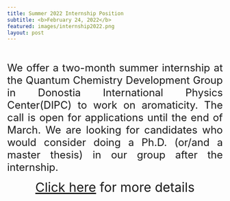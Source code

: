 ```yaml
---
title: Summer 2022 Internship Position
subtitle: <b>February 24, 2022</b>
featured: images/internship2022.png
layout: post
---
```


<br>
<P ALIGN="justify"> <font size="5">
 We offer a two-month summer internship at the Quantum Chemistry Development Group in Donostia International Physics Center(DIPC) to work on aromaticity. The call is open for applications until the end of March. We are looking for candidates who would consider doing a Ph.D. (or/and a master thesis) in our group after the internship.</font></p>
  
<center style="font-size:30px"><a href="{{ site.baseurl }}/openings.html#internship-aromaticity-2022">Click here</a> for more details</center>
